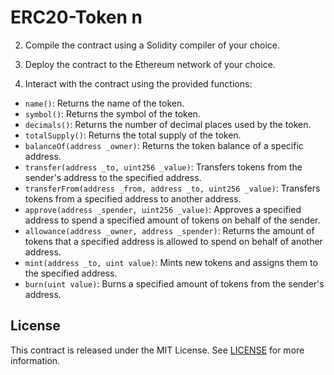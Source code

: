 # ERC20-Token n  
2. Compile the contract using a Solidity compiler of your choice.

3. Deploy the contract to the Ethereum network of your choice.

4. Interact with the contract using the provided functions:

- `name()`: Returns the name of the token.
- `symbol()`: Returns the symbol of the token.
- `decimals()`: Returns the number of decimal places used by the token.
- `totalSupply()`: Returns the total supply of the token.
- `balanceOf(address _owner)`: Returns the token balance of a specific address.
- `transfer(address _to, uint256 _value)`: Transfers tokens from the sender's address to the specified address.
- `transferFrom(address _from, address _to, uint256 _value)`: Transfers tokens from a specified address to another address.
- `approve(address _spender, uint256 _value)`: Approves a specified address to spend a specified amount of tokens on behalf of the sender.
- `allowance(address _owner, address _spender)`: Returns the amount of tokens that a specified address is allowed to spend on behalf of another address.
- `mint(address _to, uint value)`: Mints new tokens and assigns them to the specified address.
- `burn(uint value)`: Burns a specified amount of tokens from the sender's address.

## License

This contract is released under the MIT License. See [LICENSE](LICENSE) for more information.
